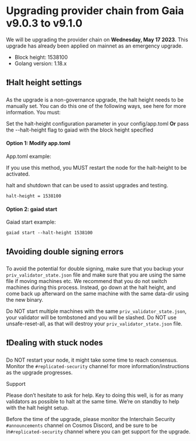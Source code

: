 # Upgrading provider chain from Gaia v9.0.3 to v9.1.0

We will be upgrading the provider chain on **Wednesday, May 17 2023**. This upgrade has already been applied on mainnet as an emergency upgrade.

* Block height: 1538100
* Golang version: 1.18.x

## ❗Halt height settings

As the upgrade is a non-governance upgrade, the halt height needs to be manually set. You can do this one of the following ways, see here for more information. You must:

Set the halt-height configuration parameter in your config/app.toml
**Or** pass the --halt-height flag to gaiad with the block height specified

#### Option 1: Modify app.toml 

App.toml example:

If you use this method, you MUST restart the node for the halt-height to be activated.

halt and shutdown that can be used to assist upgrades and testing.
```
halt-height = 1538100
```

#### Option 2: gaiad start

Gaiad start example:

```
gaiad start --halt-height 1538100
```
## ❗Avoiding double signing errors

To avoid the potential for double signing, make sure that you backup your `priv_validator_state.json` file and make sure that you are using the same file if moving machines etc. We recommend that you do not switch machines during this process. Instead, go down at the halt height, and come back up afterward on the same machine with the same data-dir using the new binary. 

Do NOT start multiple machines with the same `priv_validator_state.json`, your validator will be tombstoned and you will be slashed. 
Do NOT use unsafe-reset-all, as that will destroy your `priv_validator_state.json` file.

## ❗Dealing with stuck nodes

Do NOT restart your node, it might take some time to reach consensus. Monitor the `#replicated-security` channel for more information/instructions as the upgrade progresses.

Support

Please don’t hesitate to ask for help.  Key to doing this well, is for as many validators as possible to halt at the same time.  We’re on standby to help with the halt height setup. 

Before the time of the upgrade, please monitor the Interchain Security `#announcements` channel on Cosmos Discord, and be sure to be in`#replicated-security` channel where you can get support for the upgrade. 
